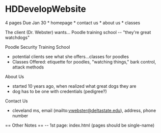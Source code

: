# HDDevelopWebsite
4 pages Due Jan 30
	* homepage
	* contact us
	* about us
	* classes

The client (Dr. Webster) wants...
Poodle training school -- "they're great watchdogs"

Poodle Security Training School
* potential clients see what she offers...classes for poodles
* Classes Offered: etiquette for poodles, "watching things," bark control, attack methods

About Us
* started 10 years ago, when realized what great dogs they are
* dog has to be one with credentials (pedigree?)

Contact Us
* cleveland ms, email (mailto:vwebster@deltastate.edu), address, phone number

== Other Notes ==
-- 1st page: index.html (pages should be single-name)
